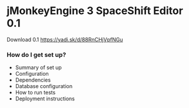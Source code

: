 # jMonkeyEngine 3 SpaceShift Editor 0.1 #

Download 0.1
https://yadi.sk/d/88RnCHjVpfNGu

### How do I get set up? ###

* Summary of set up
* Configuration
* Dependencies
* Database configuration
* How to run tests
* Deployment instructions